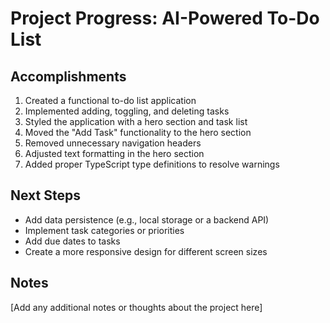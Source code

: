 # Project Progress: AI-Powered To-Do List

## Accomplishments
1. Created a functional to-do list application
2. Implemented adding, toggling, and deleting tasks
3. Styled the application with a hero section and task list
4. Moved the "Add Task" functionality to the hero section
5. Removed unnecessary navigation headers
6. Adjusted text formatting in the hero section
7. Added proper TypeScript type definitions to resolve warnings

## Next Steps
- Add data persistence (e.g., local storage or a backend API)
- Implement task categories or priorities
- Add due dates to tasks
- Create a more responsive design for different screen sizes

## Notes
[Add any additional notes or thoughts about the project here]

